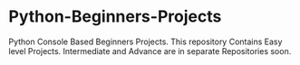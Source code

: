 # Python-Beginners-Projects
Python Console Based Beginners Projects. This repository Contains Easy level Projects. Intermediate and Advance are in separate Repositories soon.
